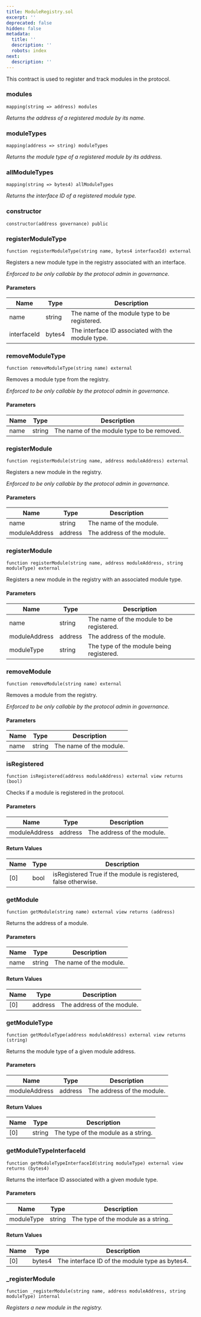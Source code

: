```yaml
---
title: ModuleRegistry.sol
excerpt: ''
deprecated: false
hidden: false
metadata:
  title: ''
  description: ''
  robots: index
next:
  description: ''
---
```

This contract is used to register and track modules in the protocol.

### modules

```solidity
mapping(string => address) modules
```

*Returns the address of a registered module by its name.*

### moduleTypes

```solidity
mapping(address => string) moduleTypes
```

*Returns the module type of a registered module by its address.*

### allModuleTypes

```solidity
mapping(string => bytes4) allModuleTypes
```

*Returns the interface ID of a registered module type.*

### constructor

```solidity
constructor(address governance) public
```

### registerModuleType

```solidity
function registerModuleType(string name, bytes4 interfaceId) external
```

Registers a new module type in the registry associated with an interface.

*Enforced to be only callable by the protocol admin in governance.*

#### Parameters

| Name        | Type   | Description                                       |
| ----------- | ------ | ------------------------------------------------- |
| name        | string | The name of the module type to be registered.     |
| interfaceId | bytes4 | The interface ID associated with the module type. |

### removeModuleType

```solidity
function removeModuleType(string name) external
```

Removes a module type from the registry.

*Enforced to be only callable by the protocol admin in governance.*

#### Parameters

| Name | Type   | Description                                |
| ---- | ------ | ------------------------------------------ |
| name | string | The name of the module type to be removed. |

### registerModule

```solidity
function registerModule(string name, address moduleAddress) external
```

Registers a new module in the registry.

*Enforced to be only callable by the protocol admin in governance.*

#### Parameters

| Name          | Type    | Description                |
| ------------- | ------- | -------------------------- |
| name          | string  | The name of the module.    |
| moduleAddress | address | The address of the module. |

### registerModule

```solidity
function registerModule(string name, address moduleAddress, string moduleType) external
```

Registers a new module in the registry with an associated module type.

#### Parameters

| Name          | Type    | Description                              |
| ------------- | ------- | ---------------------------------------- |
| name          | string  | The name of the module to be registered. |
| moduleAddress | address | The address of the module.               |
| moduleType    | string  | The type of the module being registered. |

### removeModule

```solidity
function removeModule(string name) external
```

Removes a module from the registry.

*Enforced to be only callable by the protocol admin in governance.*

#### Parameters

| Name | Type   | Description             |
| ---- | ------ | ----------------------- |
| name | string | The name of the module. |

### isRegistered

```solidity
function isRegistered(address moduleAddress) external view returns (bool)
```

Checks if a module is registered in the protocol.

#### Parameters

| Name          | Type    | Description                |
| ------------- | ------- | -------------------------- |
| moduleAddress | address | The address of the module. |

#### Return Values

| Name | Type | Description                                                     |
| ---- | ---- | --------------------------------------------------------------- |
| \[0] | bool | isRegistered True if the module is registered, false otherwise. |

### getModule

```solidity
function getModule(string name) external view returns (address)
```

Returns the address of a module.

#### Parameters

| Name | Type   | Description             |
| ---- | ------ | ----------------------- |
| name | string | The name of the module. |

#### Return Values

| Name | Type    | Description                |
| ---- | ------- | -------------------------- |
| \[0] | address | The address of the module. |

### getModuleType

```solidity
function getModuleType(address moduleAddress) external view returns (string)
```

Returns the module type of a given module address.

#### Parameters

| Name          | Type    | Description                |
| ------------- | ------- | -------------------------- |
| moduleAddress | address | The address of the module. |

#### Return Values

| Name | Type   | Description                         |
| ---- | ------ | ----------------------------------- |
| \[0] | string | The type of the module as a string. |

### getModuleTypeInterfaceId

```solidity
function getModuleTypeInterfaceId(string moduleType) external view returns (bytes4)
```

Returns the interface ID associated with a given module type.

#### Parameters

| Name       | Type   | Description                         |
| ---------- | ------ | ----------------------------------- |
| moduleType | string | The type of the module as a string. |

#### Return Values

| Name | Type   | Description                                    |
| ---- | ------ | ---------------------------------------------- |
| \[0] | bytes4 | The interface ID of the module type as bytes4. |

### \_registerModule

```solidity
function _registerModule(string name, address moduleAddress, string moduleType) internal
```

*Registers a new module in the registry.*
